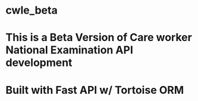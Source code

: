 # cwle_beta


# This is a Beta Version of Care worker National Examination API development 
# Built with Fast API w/ Tortoise ORM